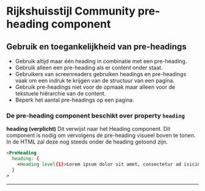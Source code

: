 <!-- @license CC0-1.0 -->

# Rijkshuisstijl Community pre-heading component

## Gebruik en toegankelijkheid van pre-headings

- Gebruik altijd maar één heading in combinatie met een pre-heading.
- Gebruik alleen een pre-heading als er content onder staat.
- Gebruikers van screenreaders gebruiken headings en pre-headings vaak om een indruk te krijgen van de structuur van een pagina.
- Gebruik pre-headings niet voor de opmaak maar alleen voor de tekstuele hiërarchie van de content.
- Beperk het aantal pre-headings op een pagina.

### De pre-heading component beschikt over property `heading`

**heading (verplicht)**
Dit verwijst naar het Heading component. Dit component is nodig om vervolgens de pre-heading visueel boven te tonen. In de HTML zal deze nog steeds onder de heading getoond zijn.

```HTML
<PreHeading
  heading: {
    <Heading level{1}>Lorem ipsum dolor sit amet, consectetur ad isicing elit, sed do eiusmod</Heading>
  }
>
```

---
